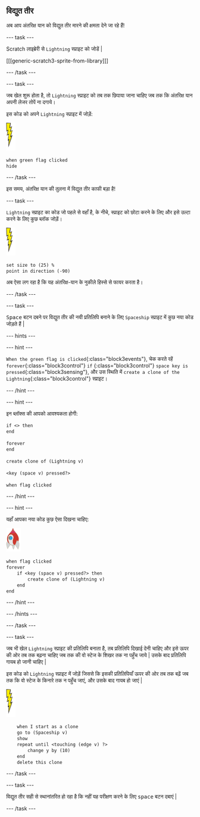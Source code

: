 ## विद्युत तीर

अब आप अंतरिक्ष यान को विद्युत तीर मारने की क्षमता देने जा रहे हैं!

\--- task \---

Scratch लाइब्रेरी से `Lightning` स्प्राइट को जोडें |

[[[generic-scratch3-sprite-from-library]]]

\--- /task \---

\--- task \---

जब खेल शुरू होता है, तो `Lightning` स्प्राइट को तब तक छिपाया जाना चाहिए जब तक कि अंतरिक्ष यान अपनी लेजर तोपें ना दगाये।

इस कोड को अपने `Lightning` स्प्राइट में जोड़ें:

![lightning स्प्राइट](images/lightning-sprite.png)

```blocks3
when green flag clicked
hide
```

\--- /task \---

इस समय, अंतरिक्ष यान की तुलना में विद्युत तीर काफी बड़ा है!

\--- task \---

`Lightning` स्प्राइट का कोड जो पहले से वहाँ है, के नीचे, स्प्राइट को छोटा करने के लिए और इसे उल्टा करने के लिए कुछ ब्लॉक जोड़ें।

![lightning स्प्राइट](images/lightning-sprite.png)

```blocks3
set size to (25) %
point in direction (-90)
```

अब ऐसा लग रहा है कि यह अंतरिक्ष-यान के नुकीले हिस्से से फायर करता है।

\--- /task \---

\--- task \---

<kbd>Space</kbd> बटन दबने पर विद्युत तीर की नयी प्रतिलिपि बनाने के लिए `Spaceship` स्प्राइट में कुछ नया कोड जोड़ते हैं |

\--- hints \---

\--- hint \---

`When the green flag is clicked`{:class="block3events"}, चेक करते रहें `forever`{:class="block3control"} `if` {:class="block3control"} `space key is pressed`{:class="block3sensing"}, और उस स्थिति में `create a clone of the Lightning`{:class="block3control"} स्प्राइट।

\--- /hint \---

\--- hint \---

इन ब्लॉक्स की आपको आवश्यकता होगी:

```blocks3
if <> then
end

forever
end

create clone of (Lightning v)

<key (space v) pressed?>

when flag clicked
```

\--- /hint \---

\--- hint \---

यहाँ आपका नया कोड कुछ ऐसा दिखना चाहिए:

![रॉकेट स्प्राइट](images/rocket-sprite.png)

```blocks3
when flag clicked
forever
    if <key (space v) pressed?> then
        create clone of (Lightning v)
    end
end
```

\--- /hint \---

\--- /hints \---

\--- /task \---

\--- task \---

जब भी खेल `Lightning` स्प्राइट की प्रतिलिपि बनाता है, तब प्रतिलिपि दिखाई देनी चाहिए और इसे ऊपर की ओर तब तक बढ़ना चाहिए जब तक की वो स्टेज के शिखर तक ना पहुँच जाये | उसके बाद प्रतिलिपि गायब हो जानी चाहिए |

इस कोड को `Lightning` स्प्राइट में जोड़ें जिससे कि इसकी प्रतिलिपियाँ ऊपर की ओर तब तक बढ़ें जब तक कि वो स्टेज के किनारे तक न पहुँच जाएं, और उसके बाद गायब हो जाएं |

![lightning स्प्राइट](images/lightning-sprite.png)

```blocks3
    when I start as a clone
    go to (Spaceship v)
    show
    repeat until <touching (edge v) ?>
        change y by (10)
    end
    delete this clone
```

\--- /task \---

\--- task \---

विद्युत तीर सही से स्थानांतरित हो रहा है कि नहीं यह परीक्षण करने के लिए <kbd>space</kbd> बटन दबाएं |

\--- /task \---